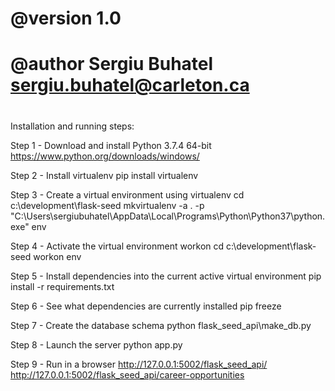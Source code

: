#
# @version 1.0
# @author Sergiu Buhatel <sergiu.buhatel@carleton.ca>
#

Installation and running steps:

Step 1 - Download and install Python 3.7.4 64-bit
    https://www.python.org/downloads/windows/

Step 2 - Install virtualenv
    pip install virtualenv

Step 3 - Create a virtual environment using virtualenv
    cd c:\development\flask-seed
    mkvirtualenv -a . -p "C:\Users\sergiubuhatel\AppData\Local\Programs\Python\Python37\python.exe" env

Step 4 - Activate the virtual environment
    workon
    cd c:\development\flask-seed
    workon env

Step 5 - Install dependencies into the current active virtual environment
    pip install -r requirements.txt

Step 6 - See what dependencies are currently installed
    pip freeze

Step 7 - Create the database schema
    python flask_seed_api\make_db.py

Step 8 - Launch the server
    python app.py

Step 9 - Run in a browser
    http://127.0.0.1:5002/flask_seed_api/
    http://127.0.0.1:5002/flask_seed_api/career-opportunities
